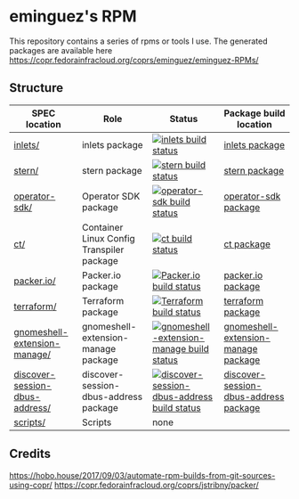# eminguez's RPM

This repository contains a series of rpms or tools I use.
The generated packages are available here https://copr.fedorainfracloud.org/coprs/eminguez/eminguez-RPMs/

## Structure

SPEC location | Role | Status | Package build location
------------ | ------------- | ------------ | ------------
[inlets/](inlets/) | inlets package | [![inlets build status](https://copr.fedorainfracloud.org/coprs/eminguez/eminguez-RPMs/package/inlets/status_image/last_build.png)](https://copr.fedorainfracloud.org/coprs/eminguez/eminguez-RPMs/package/inlets/) | [inlets package](https://copr.fedorainfracloud.org/coprs/eminguez/eminguez-RPMs/package/inlets/)
[stern/](stern/) | stern package | [![stern build status](https://copr.fedorainfracloud.org/coprs/eminguez/eminguez-RPMs/package/stern/status_image/last_build.png)](https://copr.fedorainfracloud.org/coprs/eminguez/eminguez-RPMs/package/stern/) | [stern package](https://copr.fedorainfracloud.org/coprs/eminguez/eminguez-RPMs/package/stern/)
[operator-sdk/](operator-sdk/) | Operator SDK package | [![operator-sdk build status](https://copr.fedorainfracloud.org/coprs/eminguez/eminguez-RPMs/package/operator-sdk/status_image/last_build.png)](https://copr.fedorainfracloud.org/coprs/eminguez/eminguez-RPMs/package/operator-sdk/) | [operator-sdk package](https://copr.fedorainfracloud.org/coprs/eminguez/eminguez-RPMs/package/operator-sdk/)
[ct/](ct/) | Container Linux Config Transpiler package | [![ct build status](https://copr.fedorainfracloud.org/coprs/eminguez/eminguez-RPMs/package/ct/status_image/last_build.png)](https://copr.fedorainfracloud.org/coprs/eminguez/eminguez-RPMs/package/ct/) | [ct package](https://copr.fedorainfracloud.org/coprs/eminguez/eminguez-RPMs/package/ct/)
[packer.io/](packer.io/) | Packer.io package | [![Packer.io build status](https://copr.fedorainfracloud.org/coprs/eminguez/eminguez-RPMs/package/packer.io/status_image/last_build.png)](https://copr.fedorainfracloud.org/coprs/eminguez/eminguez-RPMs/package/packer.io/) | [packer.io package](https://copr.fedorainfracloud.org/coprs/eminguez/eminguez-RPMs/package/packer.io/)
[terraform/](terraform/) | Terraform package | [![Terraform build status](https://copr.fedorainfracloud.org/coprs/eminguez/eminguez-RPMs/package/terraform/status_image/last_build.png)](https://copr.fedorainfracloud.org/coprs/eminguez/eminguez-RPMs/package/terraform/) | [terraform package](https://copr.fedorainfracloud.org/coprs/eminguez/eminguez-RPMs/package/terraform/)
[gnomeshell-extension-manage/](gnomeshell-extension-manage/) | gnomeshell-extension-manage package | [![gnomeshell-extension-manage build status](https://copr.fedorainfracloud.org/coprs/eminguez/eminguez-RPMs/package/gnomeshell-extension-manage/status_image/last_build.png)](https://copr.fedorainfracloud.org/coprs/eminguez/eminguez-RPMs/package/gnomeshell-extension-manage/) | [gnomeshell-extension-manage package](https://copr.fedorainfracloud.org/coprs/eminguez/eminguez-RPMs/package/gnomeshell-extension-manage/)
[discover-session-dbus-address/](discover-session-dbus-address/) | discover-session-dbus-address package | [![discover-session-dbus-address build status](https://copr.fedorainfracloud.org/coprs/eminguez/eminguez-RPMs/package/discover-session-dbus-address/status_image/last_build.png)](https://copr.fedorainfracloud.org/coprs/eminguez/eminguez-RPMs/package/discover-session-dbus-address/) | [discover-session-dbus-address package](https://copr.fedorainfracloud.org/coprs/eminguez/eminguez-RPMs/package/discover-session-dbus-address/)
[scripts/](scripts/) | Scripts | none

## Credits
https://hobo.house/2017/09/03/automate-rpm-builds-from-git-sources-using-copr/
https://copr.fedorainfracloud.org/coprs/jstribny/packer/
